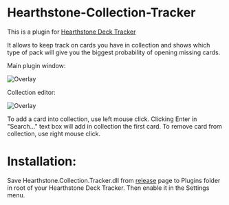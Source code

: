 Hearthstone-Collection-Tracker
========================

This is a plugin for [Hearthstone Deck Tracker]

It allows to keep track on cards you have in collection and shows which type of pack will give you the biggest probability of opening missing cards.

Main plugin window:

![Overlay](http://i.imgur.com/iOiZHrB.png "Main window")

Collection editor:

![Overlay](http://i.imgur.com/0seMdit.png "Collection editor")

To add a card into collection, use left mouse click. Clicking Enter in "Search..." text box will add in collection the first card.
To remove card from collection, use right mouse click.

Installation:
=========
Save Hearthstone.Collection.Tracker.dll from [release] page to Plugins folder in root of your Hearthstone Deck Tracker.
Then enable it in the Settings menu.


[Hearthstone Deck Tracker]:https://github.com/Epix37/Hearthstone-Deck-Tracker
[release]:https://github.com/ko-vasilev/Hearthstone-Collection-Tracker/releases/latest